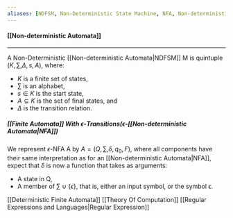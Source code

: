 ```yaml
---
aliases: [NDFSM, Non-Deterministic State Machine, NFA, Non-deterministic Automata]
---
```


#### [[Non-deterministic Automata]]
---
A Non-Deterministic [[Non-deterministic Automata|NDFSM]] M is quintuple $(K, \sum, \Delta, s, A)$, where:
- $K$ is a finite set of states, 
- $\sum$ is an alphabet, 
- $s \in K$ is the start state, 
- $A \subseteq K$ is the set of final states, and 
- $\Delta$ is the transition relation.


##### [[Finite Automata]] With $\epsilon$-Transitions($\epsilon$-[[Non-deterministic Automata|NFA]])

We represent $\epsilon$-NFA A by $A = (Q, \sum, \delta, q_0, F)$, where all components have their same interpretation as for an [[Non-deterministic Automata|NFA]], expect that $\delta$ is now a function that takes as arguments:

- A state in Q,
- A member of $\sum\ \cup\ \{\epsilon\}$, that is, either an input symbol, or the symbol $\epsilon$.

[[Deterministic Finite Automata]]
[[Theory Of Computation]]
[[Regular Expressions and Languages|Regular Expression]]